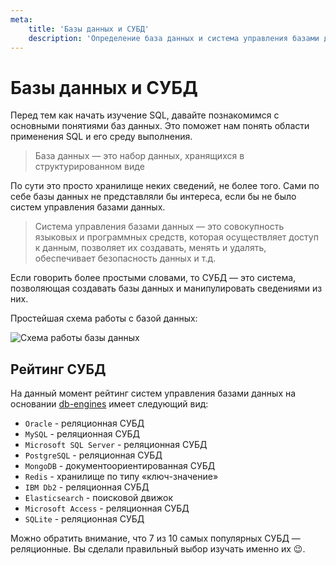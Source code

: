 ```yaml
---
meta:
    title: 'Базы данных и СУБД'
    description: 'Определение база данных и система управления базами данных. Принцип работы баз данных. Рейтинг и популярность реляционных баз данных. Особенности реляционных баз данных. Язык запросов SQL.'
---
```


# Базы данных и СУБД

Перед тем как начать изучение SQL, давайте познакомимся с основными понятиями баз данных. Это поможет нам понять области применения SQL и его среду
выполнения.

> База данных — это набор данных, хранящихся в структурированном виде

По сути это просто хранилище неких сведений, не более того. Сами по себе базы данных не представляли бы интереса, если бы не было систем управления базами данных.

> Система управления базами данных — это совокупность языковых и программных средств, которая осуществляет
> доступ к данным, позволяет их создавать, менять и удалять, обеспечивает
> безопасность данных и т.д.

Если говорить более простыми словами, то СУБД — это система, позволяющая
создавать базы данных и манипулировать сведениями из них.

Простейшая схема работы с базой данных:

![Схема работы базы данных](https://sql-academy.org/static/guidePage/basic-database-concepts/ru_schema_of_db_work.png 'title')

## Рейтинг СУБД

На данный момент рейтинг систем управления базами данных на основании <a href="https://db-engines.com/en/ranking" target="_blank"> db-engines</a> имеет следующий вид:

-   `Oracle` - реляционная СУБД
-   `MySQL` - реляционная СУБД
-   `Microsoft SQL Server` - реляционная СУБД
-   `PostgreSQL` - реляционная СУБД
-   `MongoDB` - документоориентированная СУБД
-   `Redis` - хранилище по типу «ключ-значение»
-   `IBM Db2` - реляционная СУБД
-   `Elasticsearch` - поисковой движок
-   `Microsoft Access` - реляционная СУБД
-   `SQLite` - реляционная СУБД

Можно обратить внимание, что 7 из 10 самых популярных СУБД — реляционные. Вы сделали правильный выбор изучать именно их 😉.
